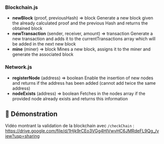 ### Blockchain.js

* **newBlock** (proof, previousHash) => block
  Generate a new block given the already calculated proof and the previous Hash and returns the obtained block
* **newTransaction** (sender, receiver, amount) => transaction
  Generate a new transaction and adds it to the currentTransactions array which will be added in the next new block
* **mine** (miner) => block
  Mines a new block, assigns it to the miner and generate the associated block

### Network.js

* **registerNode** (address) => boolean
  Enable the insertion of new nodes and returns if the address has been added (cannot add twice the same address)
* **nodeExists** (address) => boolean
  Fetches in the nodes array if the provided node already exists and returns this information

## 🎥 Démonstration
Vidéo montrant la validation de la blockchain avec `/checkChain` :
https://drive.google.com/file/d/1Hjk9rCEo3VGg4HlVwvHC6JMRdeFL9Qg_/view?usp=sharing
